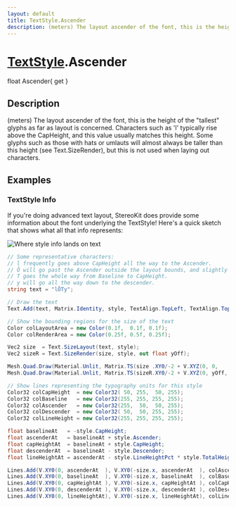 ```yaml
---
layout: default
title: TextStyle.Ascender
description: (meters) The layout ascender of the font, this is the height of the "tallest" glyphs as far as layout is concerned. Characters such as 'l' typically rise above the CapHeight, and this value usually matches this height. Some glyphs such as those with hats or umlauts will almost always be taller than this height (see Text.SizeRender), but this is not used when laying out characters.
---
```

# [TextStyle]({{site.url}}/Pages/StereoKit/TextStyle.html).Ascender

<div class='signature' markdown='1'>
float Ascender{ get }
</div>

## Description
(meters) The layout ascender of the font, this is the
height of the "tallest" glyphs as far as layout is concerned.
Characters such as 'l' typically rise above the CapHeight, and this
value usually matches this height. Some glyphs such as those with
hats or umlauts will almost always be taller than this height (see
Text.SizeRender), but this is not used when laying out characters.


## Examples

### TextStyle Info
If you're doing advanced text layout, StereoKit does provide some
information about the font underlying the TextStyle! Here's a
quick sketch that shows what all that info represents:

![Where style info lands on text]({{site.screen_url}}/Docs/Text_StyleInfo.jpg)

```csharp
// Some representative characters:
// l frequently goes above CapHeight all the way to the Ascender.
// Ô will go past the Ascender outside the layout bounds, and slightly below the baseline.
// T goes the whole way from Baseline to CapHeight.
// y will go all the way down to the descender.
string text = "lÔTy";

// Draw the text
Text.Add(text, Matrix.Identity, style, TextAlign.TopLeft, TextAlign.TopLeft);

// Show the bounding regions for the size of the text
Color colLayoutArea = new Color(0.1f,  0.1f, 0.1f);
Color colRenderArea = new Color(0.25f, 0.5f, 0.25f);

Vec2 size  = Text.SizeLayout(text, style);
Vec2 sizeR = Text.SizeRender(size, style, out float yOff);

Mesh.Quad.Draw(Material.Unlit, Matrix.TS(size .XY0/-2 + V.XYZ(0, 0,    0.0001f), size .XY1), colLayoutArea);
Mesh.Quad.Draw(Material.Unlit, Matrix.TS(sizeR.XY0/-2 + V.XYZ(0, yOff, 0.0002f), sizeR.XY1), colRenderArea);

// Show lines representing the typography units for this style
Color32 colCapHeight  = new Color32( 50, 255,  50, 255);
Color32 colBaseline   = new Color32(255, 255, 255, 255);
Color32 colAscender   = new Color32(255,  50,  50, 255);
Color32 colDescender  = new Color32( 50,  50, 255, 255);
Color32 colLineHeight = new Color32(255, 255, 255, 255);

float baselineAt   = -style.CapHeight;
float ascenderAt   = baselineAt + style.Ascender;
float capHeightAt  = baselineAt + style.CapHeight;
float descenderAt  = baselineAt - style.Descender;
float lineHeightAt = ascenderAt - style.LineHeightPct * style.TotalHeight;

Lines.Add(V.XY0(0, ascenderAt  ), V.XY0(-size.x, ascenderAt  ), colAscender,   0.003f);
Lines.Add(V.XY0(0, baselineAt  ), V.XY0(-size.x, baselineAt  ), colBaseline,   0.003f);
Lines.Add(V.XY0(0, capHeightAt ), V.XY0(-size.x, capHeightAt ), colCapHeight,  0.003f);
Lines.Add(V.XY0(0, descenderAt ), V.XY0(-size.x, descenderAt ), colDescender,  0.003f);
Lines.Add(V.XY0(0, lineHeightAt), V.XY0(-size.x, lineHeightAt), colLineHeight, 0.003f);
```

